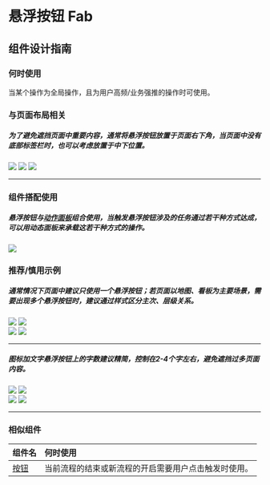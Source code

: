 # 悬浮按钮 Fab

## 组件设计指南

### 何时使用

当某个操作为全局操作，且为用户高频/业务强推的操作时可使用。

### 与页面布局相关

##### 为了避免遮挡页面中重要内容，通常将悬浮按钮放置于页面右下角，当页面中没有底部标签栏时，也可以考虑放置于中下位置。

<div class="item">
   <img src="https://oteam-tdesign-1258344706.cos.ap-guangzhou.myqcloud.com/site/design/mobile-guide/Fab%201-1.png" />
   <img src="https://oteam-tdesign-1258344706.cos.ap-guangzhou.myqcloud.com/site/design/mobile-guide/Fab%201-2.png" />
   <img src="https://oteam-tdesign-1258344706.cos.ap-guangzhou.myqcloud.com/site/design/mobile-guide/Fab%201-3.png" />
   <em></em>
</div>


<hr />

### 组件搭配使用

##### 悬浮按钮与[动作面板](./actionsheet)组合使用，当触发悬浮按钮涉及的任务通过若干种方式达成，可以用动态面板来承载这若干种方式的操作。

<div class="item">
    <img src="https://oteam-tdesign-1258344706.cos.ap-guangzhou.myqcloud.com/site/design/mobile-guide/Fab%202.png" />
    <em></em>
</div>


### 推荐/慎用示例

##### 通常情况下页面中建议只使用一个悬浮按钮；若页面以地图、看板为主要场景，需要出现多个悬浮按钮时，建议通过样式区分主次、层级关系。

<div class="legend">
  <div class="item">
    <img src="https://oteam-tdesign-1258344706.cos.ap-guangzhou.myqcloud.com/site/design/mobile-guide/Fab%203-1.png" />
    <img class="tag" src="https://oteam-tdesign-1258344706.cos.ap-guangzhou.myqcloud.com/site/doc/good.png" />
  </div>

  <div class="item">
    <img src="https://oteam-tdesign-1258344706.cos.ap-guangzhou.myqcloud.com/site/design/mobile-guide/Fab%203-2.png" />
    <img class="tag" src="https://oteam-tdesign-1258344706.cos.ap-guangzhou.myqcloud.com/site/doc/bad.png" />
  </div>
</div>

<hr />

##### 图标加文字悬浮按钮上的字数建议精简，控制在2-4个字左右，避免遮挡过多页面内容。

<div class="legend">
  <div class="item">
    <img src="https://oteam-tdesign-1258344706.cos.ap-guangzhou.myqcloud.com/site/design/mobile-guide/Fab%204-1.png" />
    <img class="tag" src="https://oteam-tdesign-1258344706.cos.ap-guangzhou.myqcloud.com/site/doc/good.png" />
  </div>

  <div class="item">
    <img src="https://oteam-tdesign-1258344706.cos.ap-guangzhou.myqcloud.com/site/design/mobile-guide/Fab%204-2.png" />
    <img class="tag" src="https://oteam-tdesign-1258344706.cos.ap-guangzhou.myqcloud.com/site/doc/bad.png" />
  </div>
</div>

<hr />



### 相似组件

| 组件名 | 何时使用                             |
| :----- | :----------------------------------- |
| [按钮](./button) | 当前流程的结束或新流程的开启需要用户点击触发时使用。 |

